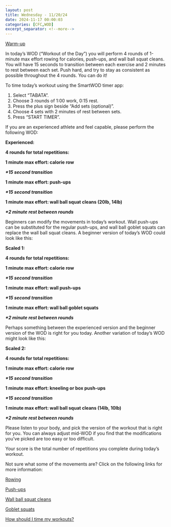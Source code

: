 ```yaml
---
layout: post
title: Wednesday - 11/20/24
date: 2024-11-17 00:00:03
categories: [CFC,WOD]
excerpt_separator: <!--more-->
---
```

[Warm-up](https://communityfitnessclub.wixsite.com/website/post/basic-full-body-warm-up)

In today’s WOD (“Workout of the Day”) you will perform 4 rounds of 1-minute max effort rowing for calories, push-ups, and wall ball squat cleans. You will have 15 seconds to transition between each exercise and 2 minutes to rest between each set. Push hard, and try to stay as consistent as possible throughout the 4 rounds. You can do it!

To time today’s workout using the SmartWOD timer app:

1. Select “TABATA”.
2. Choose 3 rounds of 1:00 work, 0:15 rest.
3. Press the plus sign beside “Add sets (optional)”.
4. Choose 4 sets with 2 minutes of rest between sets.
5. Press “START TIMER”.

If you are an experienced athlete and feel capable, please perform the following WOD:

**Experienced:**

**4 rounds for total repetitions:**

**1 minute max effort: calorie row**

***\*15 second transition***

**1 minute max effort: push-ups**

***\*15 second transition***

**1 minute max effort: wall ball squat cleans (20lb, 14lb)**

***\*2 minute rest between rounds***
<!--more-->

Beginners can modify the movements in today’s workout. Wall push-ups can be substituted for the regular push-ups, and wall ball goblet squats can replace the wall ball squat cleans. A beginner version of today’s WOD could look like this:

**Scaled 1:**

**4 rounds for total repetitions:**

**1 minute max effort: calorie row**

***\*15 second transition***

**1 minute max effort: wall push-ups**

***\*15 second transition***

**1 minute max effort: wall ball goblet squats**

***\*2 minute rest between rounds***

Perhaps something between the experienced version and the beginner version of the WOD is right for you today. Another variation of today’s WOD might look like this:

**Scaled 2:**

**4 rounds for total repetitions:**

**1 minute max effort: calorie row**

***\*15 second transition***

**1 minute max effort: kneeling or box push-ups**

***\*15 second transition***

**1 minute max effort: wall ball squat cleans (14lb, 10lb)**

***\*2 minute rest between rounds***

Please listen to your body, and pick the version of the workout that is right for you. You can always adjust mid-WOD if you find that the modifications you’ve picked are too easy or too difficult.

Your score is the total number of repetitions you complete during today’s workout.

Not sure what some of the movements are? Click on the following links for more information:

[Rowing](https://communityfitnessclub.wixsite.com/website/post/rowing)

[Push-ups](https://communityfitnessclub.wixsite.com/website/post/push-ups)

[Wall ball squat cleans](https://communityfitnessclub.wixsite.com/website/post/wall-ball-squat-cleans)

[Goblet squats](https://communityfitnessclub.wixsite.com/website/post/goblet-squats)

[How should I time my workouts?](https://communityfitnessclub.wixsite.com/website/post/how-should-i-time-my-workouts)
